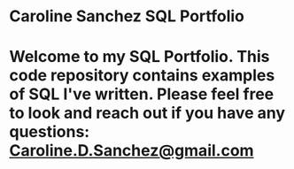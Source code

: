 # Caroline Sanchez SQL Portfolio

# Welcome to my SQL Portfolio. This code repository contains examples of SQL I've written. Please feel free to look and reach out if you have any questions: Caroline.D.Sanchez@gmail.com
